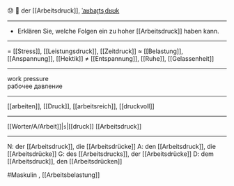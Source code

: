 😓 🔵 der [[Arbeitsdruck]], [ˈaʁbaɪ̯tsˌdʁʊk](https://youglish.com/pronounce/Arbeitsdruck/german)

---
* Erklären Sie, welche Folgen ein zu hoher [[Arbeitsdruck]] haben kann.

---
= [[Stress]], [[Leistungsdruck]], [[Zeitdruck]]
≈ [[Belastung]], [[Anspannung]], [[Hektik]]
≠ [[Entspannung]], [[Ruhe]], [[Gelassenheit]]

---
work pressure  
рабочее давление

---
[[arbeiten]], [[Druck]], [[arbeitsreich]], [[druckvoll]]

---
[[Worter/A/Arbeit]]|`s`|[[druck]]
[[Arbeitsdruck]]


---
N: der [[Arbeitsdruck]], die [[Arbeitsdrücke]]
A: den [[Arbeitsdruck]], die [[Arbeitsdrücke]]
G: des [[Arbeitsdrucks]], der [[Arbeitsdrücke]]
D: dem [[Arbeitsdruck]], den [[Arbeitsdrücken]]


#Maskulin , [[Arbeitsbelastung]]